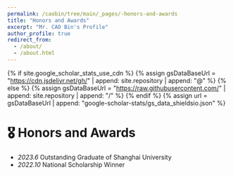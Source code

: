 ```yaml
---
permalink: /caobin/tree/main/_pages/-honors-and-awards
title: "Honors and Awards"
excerpt: "Mr. CAO Bin's Profile"
author_profile: true
redirect_from: 
  - /about/
  - /about.html
---
```


{% if site.google_scholar_stats_use_cdn %}
{% assign gsDataBaseUrl = "https://cdn.jsdelivr.net/gh/" | append: site.repository | append: "@" %}
{% else %}
{% assign gsDataBaseUrl = "https://raw.githubusercontent.com/" | append: site.repository | append: "/" %}
{% endif %}
{% assign url = gsDataBaseUrl | append: "google-scholar-stats/gs_data_shieldsio.json" %}

<span class='anchor' id='-honors-and-awards'></span>


# 🎖 Honors and Awards
- *2023.6* Outstanding Graduate of Shanghai University
- *2022.10* National Scholarship Winner 

